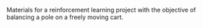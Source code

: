Materials for a reinforcement learning project with the objective of balancing a pole on a freely moving cart.
